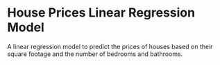 # House Prices Linear Regression Model
A linear regression model to predict the prices of houses based on their square footage and the number of bedrooms and bathrooms.

